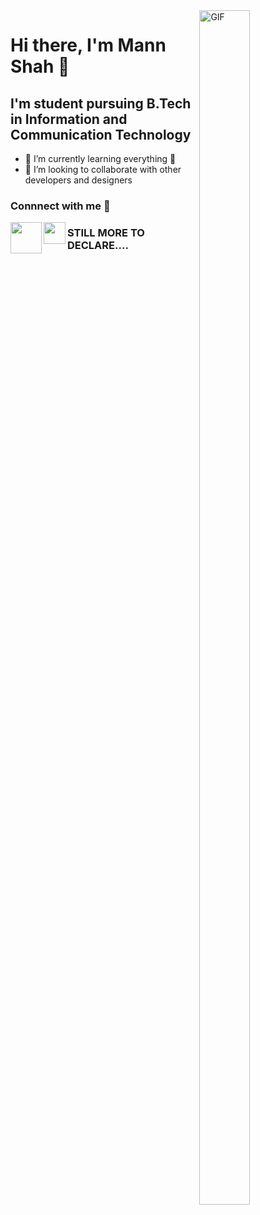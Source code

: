 <img align="right" width=40% height=70% alt="GIF" src="https://media.tenor.com/images/b7939d73d32cb3ce5e48a80dd35dc599/tenor.gif"/>

# Hi there, I'm Mann Shah 👋 
## I'm student pursuing B.Tech in Information and Communication Technology 

- 🌱 I’m currently learning everything 🤣
- 👯 I’m looking to collaborate with other developers and designers

### Connnect with me 📝

[<img align="left" width="50px" src="https://c.tenor.com/x0C6aBxEdOEAAAAj/instagram-sign-on-instagram.gif" />](https://www.instagram.com/__mann_13_/)
[<img align="left" width="35px" src="https://media.tenor.com/images/17934898a37921bf04e99f7e52af6f9a/tenor.gif" />](mailto:mannjshah01@gmail.com)
<!--
**Mann-tech13/Mann-tech13** is a ✨ _special_ ✨ repository because its `README.md` (this file) appears on your GitHub profile.

Here are some ideas to get you started:

- 🔭 I’m currently working on ...
- 🌱 I’m currently learning ...
- 👯 I’m looking to collaborate on ...
- 🤔 I’m looking for help with ...
- 💬 Ask me about ...
- 📫 How to reach me: ...
- 😄 Pronouns: ...
- ⚡ Fun fact: ...
-->
### STILL MORE TO DECLARE....


